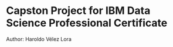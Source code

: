 # Capston Project for IBM Data Science Professional Certificate
<p align="justify">
  Author: Haroldo Vélez Lora
</p>
